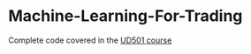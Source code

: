 # Machine-Learning-For-Trading

Complete code covered in the [UD501 course](https://www.udacity.com/course/machine-learning-for-trading--ud501)

